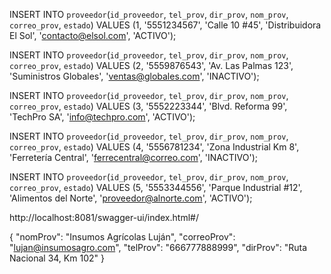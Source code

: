 INSERT INTO `proveedor`(`id_proveedor`, `tel_prov`, `dir_prov`, `nom_prov`, `correo_prov`, `estado`) 
VALUES (1, '5551234567', 'Calle 10 #45', 'Distribuidora El Sol', 'contacto@elsol.com', 'ACTIVO');

INSERT INTO `proveedor`(`id_proveedor`, `tel_prov`, `dir_prov`, `nom_prov`, `correo_prov`, `estado`) 
VALUES (2, '5559876543', 'Av. Las Palmas 123', 'Suministros Globales', 'ventas@globales.com', 'INACTIVO');

INSERT INTO `proveedor`(`id_proveedor`, `tel_prov`, `dir_prov`, `nom_prov`, `correo_prov`, `estado`) 
VALUES (3, '5552223344', 'Blvd. Reforma 99', 'TechPro SA', 'info@techpro.com', 'ACTIVO');

INSERT INTO `proveedor`(`id_proveedor`, `tel_prov`, `dir_prov`, `nom_prov`, `correo_prov`, `estado`) 
VALUES (4, '5556781234', 'Zona Industrial Km 8', 'Ferretería Central', 'ferrecentral@correo.com', 'INACTIVO');

INSERT INTO `proveedor`(`id_proveedor`, `tel_prov`, `dir_prov`, `nom_prov`, `correo_prov`, `estado`) 
VALUES (5, '5553344556', 'Parque Industrial #12', 'Alimentos del Norte', 'proveedor@alnorte.com', 'ACTIVO');

http://localhost:8081/swagger-ui/index.html#/

{
  "nomProv": "Insumos Agrícolas Luján",
  "correoProv": "lujan@insumosagro.com",
  "telProv": "666777888999",
  "dirProv": "Ruta Nacional 34, Km 102"
}

